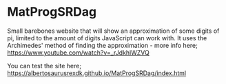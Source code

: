 # MatProgSRDag

Small barebones website that will show an approximation of some digits of pi, limited to the amount of digits JavaScript can work with. 
It uses the Archimedes' method of finding the approximation - more info here; https://www.youtube.com/watch?v=_rJdkhlWZVQ


You can test the site here; 
https://albertosaurusrexdk.github.io/MatProgSRDag/index.html

